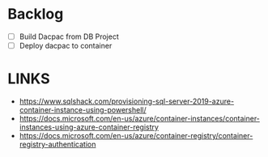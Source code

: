 # Backlog

- [ ] Build Dacpac from DB Project
- [ ] Deploy dacpac to container

# LINKS
- https://www.sqlshack.com/provisioning-sql-server-2019-azure-container-instance-using-powershell/
- https://docs.microsoft.com/en-us/azure/container-instances/container-instances-using-azure-container-registry
- https://docs.microsoft.com/en-us/azure/container-registry/container-registry-authentication